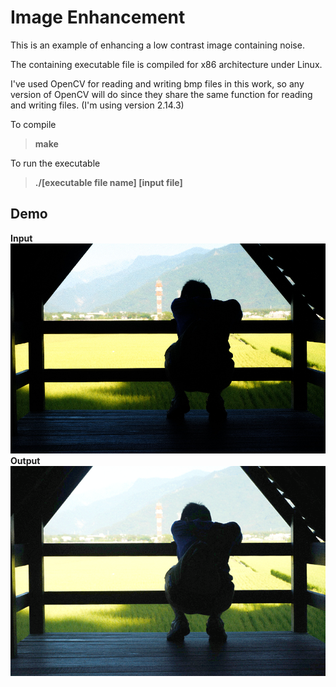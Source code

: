 Image Enhancement 
=================

This is an example of enhancing a low contrast image containing noise.

The containing executable file is compiled for x86 architecture under Linux.

I've used OpenCV for reading and writing bmp files in this work, so any version of OpenCV will do since they share the same function for reading and writing files. (I'm using version 2.14.3) 

To compile
> **make** 

To run the executable
> **./[executable file name] [input file]**

Demo
----
**Input**
![Alt text](input4.bmp?raw=true "Input Image")
**Output**
![Alt text](output4.bmp?raw=true "Output Image")

